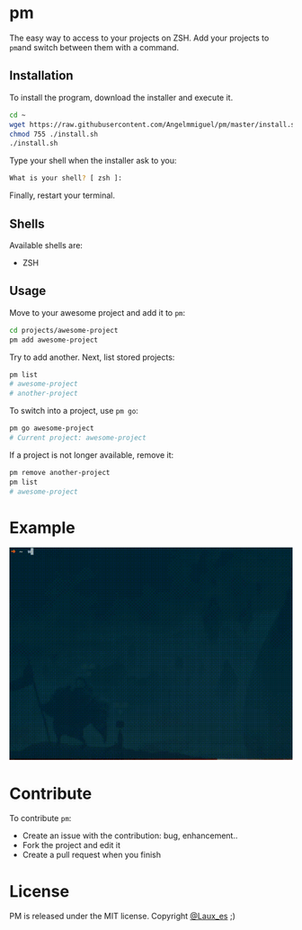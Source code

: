 # pm
The easy way to access to your projects on ZSH. Add your projects to `pm`and switch between them with a command. 

## Installation
To install the program, download the installer and execute it.

```Bash
cd ~
wget https://raw.githubusercontent.com/Angelmmiguel/pm/master/install.sh
chmod 755 ./install.sh
./install.sh
```

Type your shell when the installer ask to you:

```Bash
What is your shell? [ zsh ]: 
```

Finally, restart your terminal.

## Shells
Available shells are:
* ZSH

## Usage
Move to your awesome project and add it to `pm`:

```Bash
cd projects/awesome-project
pm add awesome-project
```

Try to add another. Next, list stored projects:

```Bash
pm list
# awesome-project
# another-project
```

To switch into a project, use `pm go`:

```Bash
pm go awesome-project
# Current project: awesome-project
```

If a project is not longer available, remove it:

```Bash
pm remove another-project
pm list
# awesome-project
```

# Example

![Example of PM in a gif](https://raw.githubusercontent.com/Angelmmiguel/pm/master/pm.gif)

# Contribute

To contribute `pm`:

* Create an issue with the contribution: bug, enhancement..
* Fork the project and edit it
* Create a pull request when you finish

# License
PM is released under the MIT license. Copyright [@Laux_es](https://twitter.com/Laux_es) ;)